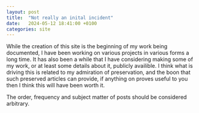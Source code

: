 ```yaml
---
layout: post
title:  "Not really an inital incident"
date:   2024-05-12 18:41:00 +0100
categories: site
---
```

While the creation of this site is the beginning of my work being documented, I have been working on various projects in various forms a long time. It has also been a while that I have considering making some of my work, or at least some details about it, publicly availible. I think what is driving this is related to my admiration of preservation, and the boon that such preserved articles can provide, if anything on proves useful to you then I think this will have been worth it.

The order, frequency and subject matter of posts should be considered arbitrary.